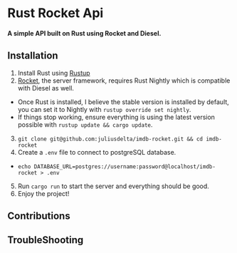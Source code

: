 # Rust Rocket Api

#### A simple API built on Rust using Rocket and Diesel.

## Installation

1. Install Rust using [Rustup](https://www.rustup.rs/)
2. [Rocket](https://rocket.rs/), the server framework, requires Rust Nightly which is compatible with Diesel as well.
- Once Rust is installed, I believe the stable version is installed by default, you can set it to Nightly with `rustup override set nightly`.
- If things stop working, ensure everything is using the latest version possible with `rustup update && cargo update`.
3. `git clone git@github.com:juliusdelta/imdb-rocket.git && cd imdb-rocket`
4. Create a `.env` file to connect to postgreSQL database.
- `echo DATABASE_URL=postgres://username:password@localhost/imdb-rocket > .env`
5. Run `cargo run` to start the server and everything should be good.
6. Enjoy the project!

## Contributions

## TroubleShooting
